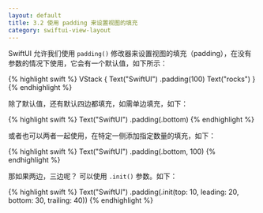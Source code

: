```yaml
---
layout: default
title: 3.2 使用 padding 来设置视图的填充
category: swiftui-view-layout
---
```


SwiftUI 允许我们使用 `padding()` 修改器来设置视图的填充（padding），在没有参数的情况下使用，它会有一个默认值，如下所示：

{% highlight swift %}
VStack {
    Text("SwiftUI")
        .padding(100)
    Text("rocks")
}
{% endhighlight %}

除了默认值，还有默认四边都填充，如需单边填充，如下：

{% highlight swift %}
Text("SwiftUI")
    .padding(.bottom)
{% endhighlight %}

或者也可以两者一起使用，在特定一侧添加指定数量的填充，如下：

{% highlight swift %}
Text("SwiftUI")
    .padding(.bottom, 100)
{% endhighlight %}

那如果两边，三边呢？ 可以使用 `.init()` 参数。如下：

{% highlight swift %}
Text("SwiftUI")
    .padding(.init(top: 10, leading: 20, bottom: 30, trailing: 40))
{% endhighlight %}

